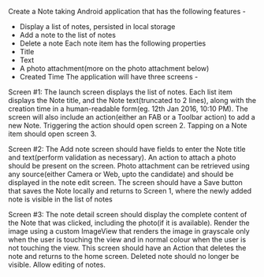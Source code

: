 Create a Note taking Android application that has the following
features -
- Display a list of notes, persisted in local storage
- Add a note to the list of notes
- Delete a note
Each note item has the following properties
- Title
- Text
- A photo attachment(more on the photo attachment below)
- Created Time
The application will have three screens -

Screen #1: The launch screen displays the list of notes. Each list
item displays the Note title, and the Note text(truncated to 2 lines),
along with the creation time in a human-readable form(eg. 12th Jan
2016, 10:10 PM). The screen will also include an action(either an FAB
or a Toolbar action) to add a new Note. Triggering the action should
open screen 2. Tapping on a Note item should open screen 3.

Screen #2: The Add note screen should have fields to enter the Note
title and text(perform validation as necessary). An action to attach a
photo should be present on the screen. Photo attachment can be
retrieved using any source(either Camera or Web, upto the candidate)
and should be displayed in the note edit screen. The screen should
have a Save button that saves the Note locally and returns to Screen
1, where the newly added note is visible in the list of notes

Screen #3: The note detail screen should display the complete content
of the Note that was clicked, including the photo(if it is available).
Render the image using a custom ImageView that renders the image in
grayscale only when the user is touching the view and in normal colour
when the user is not touching the view. This screen should have an
Action that deletes the note and returns to the home screen. Deleted
note should no longer be visible. Allow editing of notes.
